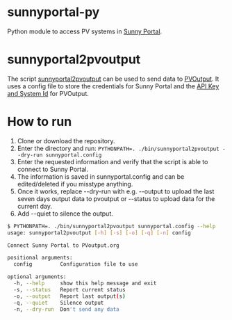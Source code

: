 # sunnyportal-py
Python module to access PV systems in [Sunny Portal](https://www.sunnyportal.com/).

# sunnyportal2pvoutput
The script [sunnyportal2pvoutput](bin/sunnyportal2pvoutput) can be used to send
data to [PVOutput](http://pvoutput.org/). It uses a config file to store the
credentials for Sunny Portal and the
[API Key and System Id](http://pvoutput.org/account.jsp) for PVOutput.

# How to run
1. Clone or download the repository.
2. Enter the directory and run: 
    ```PYTHONPATH=. ./bin/sunnyportal2pvoutput --dry-run sunnyportal.config```
3. Enter the requested information and verify that the script is able to connect to Sunny Portal.
4. The information is saved in sunnyportal.config and can be edited/deleted if you misstype anything.
5. Once it works, replace --dry-run with e.g. --output to upload the last seven days output data to pvoutput or --status to upload data for the current day.
6. Add --quiet to silence the output.

```sh
$ PYTHONPATH=. ./bin/sunnyportal2pvoutput sunnyportal.config --help
usage: sunnyportal2pvoutput [-h] [-s] [-o] [-q] [-n] config

Connect Sunny Portal to PVoutput.org

positional arguments:
  config         Configuration file to use

optional arguments:
  -h, --help     show this help message and exit
  -s, --status   Report current status
  -o, --output   Report last output(s)
  -q, --quiet    Silence output
  -n, --dry-run  Don't send any data
```
